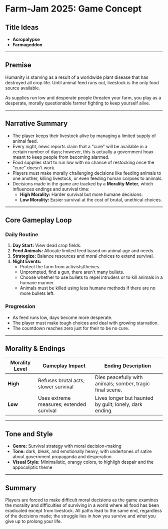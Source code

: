 # Farm-Jam 2025: Game Concept

## Title Ideas
- **Acropalypse**
- **Farmageddon**

---

## Premise
Humanity is starving as a result of a worldwide plant disease that has destroyed all crop life. Until animal feed runs out, livestock is the only food source available.  

As supplies run low and desperate people threaten your farm, you play as a desperate, morally questionable farmer fighting to keep yourself alive.

---

## Narrative Summary
- The player keeps their livestock alive by managing a limited supply of animal feed.
- Every night, news reports claim that a "cure" will be available in a certain number of days; however, this is actually a government hoax meant to keep people from becoming alarmed.
- Food supplies start to run low with no chance of restocking once the "cure" doesn't work.   
- Players must make morally challenging decisions like feeding animals to one another, killing livestock, or even feeding human corpses to animals.
- Decisions made in the game are tracked by a **Morality Meter**, which influences endings and survival time:
  - **High Morality:** Harder survival but more humane decisions.  
  - **Low Morality:** Easier survival at the cost of brutal, unethical choices.

---

## Core Gameplay Loop

### Daily Routine
1. **Day Start:** View dead crop fields.  
2. **Feed Animals:** Allocate limited feed based on animal age and needs.  
3. **Strategize:** Balance resources and moral choices to extend survival.  
4. **Night Events:**  
   - Protect the farm from activists/theives.   
   - Unprompted, find a gun, there aren't many bullets.  
   - Choose whether to use bullets to repel intruders or to kill animals in a humane manner.  
   - Animals must be killed using less humane methods if there are no more bullets left.

### Progression
- As feed runs low, days become more desperate.  
- The player must make tough choices and deal with growing starvation.
- The countdown reaches zero just for their to be no cure.

---

## Morality & Endings

| Morality Level | Gameplay Impact                       | Ending Description                                               |
| -------------- | ----------------------------------- | ---------------------------------------------------------------- |
| **High**       | Refuses brutal acts; slower survival | Dies peacefully with animals; somber, tragic final scene.         |
| **Low**        | Uses extreme measures; extended survival | Lives longer but haunted by guilt; lonely, dark ending.          |

---

## Tone and Style

- **Genre:** Survival strategy with moral decision-making  
- **Tone:** dark, bleak, and emotionally heavy, with undertones of satire about government propaganda and desperation. 
- **Visual Style:** Minimalistic, orangy colors, to highligh despair and the appocoliptic theme

---

## Summary

Players are forced to make difficult moral decisions as the game examines the morality and difficulties of surviving in a world where all food has been eradicated except from livestock. All paths lead to the same end, regardless of the decisions made; the struggle lies in *how* you survive and *what* you give up to prolong your life.
